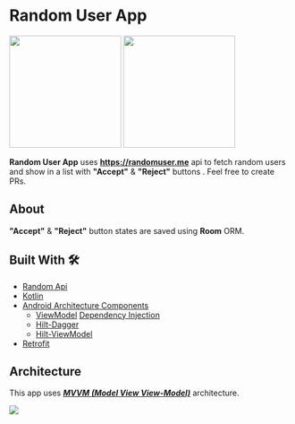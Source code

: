 # Random User App

<img src="media/screenshot_1.png" width="200"> <img src="media/screenshot_2.png" width="200">

**Random User App** uses **https://randomuser.me** api to fetch random users and show in a list with **"Accept"** & **"Reject"** buttons . Feel free to create PRs.

## About
**"Accept"** & **"Reject"** button states are saved using **Room** ORM. 

## Built With 🛠
- [Random Api](https://randomuser.me)
- [Kotlin](https://kotlinlang.org/)
- [Android Architecture Components](https://developer.android.com/topic/libraries/architecture)
  - [ViewModel](https://developer.android.com/topic/libraries/architecture/viewmodel)
   [Dependency Injection](https://developer.android.com/training/dependency-injection) 
  - [Hilt-Dagger](https://dagger.dev/hilt/)
  - [Hilt-ViewModel](https://developer.android.com/training/dependency-injection/hilt-jetpack)
- [Retrofit](https://square.github.io/retrofit/)


## Architecture
This app uses [***MVVM (Model View View-Model)***](https://developer.android.com/jetpack/docs/guide#recommended-app-arch) architecture.

![](https://developer.android.com/topic/libraries/architecture/images/final-architecture.png)
